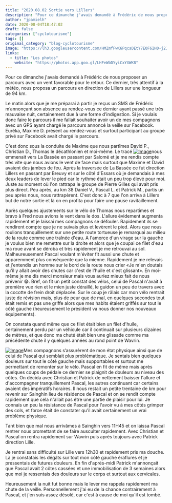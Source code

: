 ```yaml
---
title: "2020.08.02 Sortie vers Lillers"
description: "Pour ce dimanche j'avais demandé à Frédéric de nous proposer un parcours avec un vent favorable pour le retour. Ce dernier, très attentif à la météo, nous proposa un parcours en direction de Lillers sur une longueur de 94 km."
author: "jpamielh"
date: 2020-08-04T18:47:02
draft: false
categories: ["cyclotourisme"]
tags: []
original_category: "blog-cyclotourisme"
image: "https://lh3.googleusercontent.com/HMZmfFwK6PqcsDEtY7EOF6IH0-j2JY9P91uh0CS-WDKiP6ySq8evh9HzzculGe-bB2xw5qk6RIQyokI0Esw0JRYHIb03dwYssqP5xy5XDBl-WL1fbelsDXyOYboRgrLrfkD_f5SywSqTrIfMHRCTTNnBPOogv-Ww2UoHoiN1NTpLVdTBHV3Ks_7Ufxc9NEa4rRLQydVf7d95fDpdyvFL6tc1_7WMlpGzvCtW1nd4-a106PtzlkVQypMorAQsrcjhCGX3R5ryiDXzRvtcAq5U-RcOGJlC74NxbYaT6N04ZbdD26IHex3wPkN_e2q3MO-u7m1ikxnuL0iIMAJ0YN7abwxWpZJcotD5RmxSp8TQp6Wrm755tCYSuiD0gJeqwH5d1TSWabqhArOIR6YZdWlQt3Y9U8u5sUvGOnI6FwL942ASvVQWU5yTD62yTyPfMwmFnW46e3ILJHMJRX67sz9tX13u1Zb3JK-dQ1mZhlswlvtfD_aiHfcmeiCLKY8CRXIYzHl5gPIE57DHDZfNqz1SGR3VVHW6otU4yHVGETINKo1No-0kfljofIanaD3FN8Kym3EZRhByUWC2-ELJ4j35pKPW3UvZeDdjxLkyedmsv4SA0v9EVxMiD-LMMxLmXPHx0WyTaYALUXbtbNHmgv2lv9OnFrhodXI_ffG93gzjshvms-Fbc6xKbp9gUenzdw=w1024-h768-no?authuser=0"
links:
  - title: "Les photos"
    website: "https://photos.app.goo.gl/LHFeWbDYyiCxYXWK8"
---
```


Pour ce dimanche j'avais demandé à Frédéric de nous proposer un parcours avec un vent favorable pour le retour. Ce dernier, très attentif à la météo, nous proposa un parcours en direction de Lillers sur une longueur de 94 km.

<!--more-->

Le matin alors que je me préparai à partir je reçus un SMS de Frédéric m’annonçant son absence au rendez-vous ce dernier ayant passé une très mauvaise nuit, certainement due à une forme d’indigestion. Si je voulais donc faire le parcours il me fallait souhaiter avoir un de mes compagnons avec un GPS ayant chargé le parcours annoncé la veille sur Facebook. Eurêka, Maxime D. présent au rendez-vous et surtout participant au groupe privé sur Facebook avait chargé le parcours.

C'est donc sous la conduite de Maxime que nous partîmes David P., Christian D., Thomas le décathlonien et moi-même. Le tracé [![Image](https://lh3.googleusercontent.com/pw/ACtC-3cn81XXY3990gJwK2R22S4jyp_mjmUTMS-bhPz9tD0iw6moduwvQH5JaKzgGJUIri0k8YnrOXLMqdSuySE6fq_psorESils7uLaZXTnKXkmMfzDT_Cl7UySFNpMuoplG-jU-y1z2qKI9elo1oWOO2pLFg=w1024-h768-no?authuser=0)](https://lh3.googleusercontent.com/pw/ACtC-3cn81XXY3990gJwK2R22S4jyp_mjmUTMS-bhPz9tD0iw6moduwvQH5JaKzgGJUIri0k8YnrOXLMqdSuySE6fq_psorESils7uLaZXTnKXkmMfzDT_Cl7UySFNpMuoplG-jU-y1z2qKI9elo1oWOO2pLFg=w1024-h768-no?authuser=0)nous emmenait vers La Bassée en passant par Salomé et je me rendis compte très vite que nous avions le vent de face mais surtout que Maxime et David avaient des jambes de feu. Après la traversée de La Bassée ce fut direction Lillers en passant par Breuvy et sur le côté d'Essars où je demandais à mes deux leaders de lever le pied car le rythme était un peu trop élevé pour moi. Juste au moment où l'on rattrapa le groupe de Pierre Gilles qui avait pris plus direct. Peu après, au km 38 Daniel V., Pascal L. et Patrick M., partis un peu après nous, nous rattrapèrent. C'est donc à 7 que l'on arriva à Lillers but de notre sortie et là on en profita pour faire une pause ravitaillement.

Après quelques ajustements sur le vélo de Thomas nous repartîmes et bravo à Fred nous avions le vent dans le dos. L'allure évidement augmenta rapidement et je laissai mes compagnons se défouler. Rapidement ils se rendirent compte que je ne suivais plus et levèrent le pied. Alors que nous roulions tranquillement sur une petite route tortueuse je remarquai au milieu de la route comme une traînée d'eau. A l'amorce d'un virage sur la gauche je voulus bien me remettre sur la droite et alors que je coupai ce filet d'eau ma roue avant se déroba et très rapidement je me retrouvai au sol. Malheureusement Pascal voulant m'éviter fit aussi une chute et apparemment plus conséquente que la mienne. Rapidement je me relevais et j'entendis un homme sur le bord de la route nous crier «Je m'en doutais qu'il y allait avoir des chutes car c'est de l'huile et c'est glissant». En moi-même je me dis merci monsieur mais vous auriez mieux fait de nous prévenir 😁. Bref, on fit un petit constat des vélos, celui de Pascal n'avait à première vue rien et le mien juste déraillé, le guidon un peu de travers avec la cocotte de frein droit déplacée. Sur le coup je râlais car mon vélo rentrait juste de révision mais, plus de peur que de mal, en quelques secondes tout était remis et pas une griffe alors que mes habits étaient griffés sur tout le côté gauche (heureusement le président va nous donner nos nouveaux équipements).

On constata quand même que ce filet était bien un filet d'huile, certainement perdu par un véhicule car il continuait sur plusieurs dizaines de mètres, et que donc ma chuté était bien une glissade comme ma précédente chute il y quelques années au rond point de Wavrin.

[![Image](https://lh3.googleusercontent.com/pw/ACtC-3fsnBgTxJnqyy87E9ICkSltdQcNxIBJf5Jwvl1x2kw4HqCHEAVYzd9dth_yyojaqrpi6btEahnrsdEFEmwSskFSkvmhUS-NilahpPx-GCXaaetKSSvMy-VLD5MQe2dH5zYy9nHgeHNRm9NbRc6Q_4I4Wg=w1024-h768-no?authuser=0)](https://lh3.googleusercontent.com/pw/ACtC-3fsnBgTxJnqyy87E9ICkSltdQcNxIBJf5Jwvl1x2kw4HqCHEAVYzd9dth_yyojaqrpi6btEahnrsdEFEmwSskFSkvmhUS-NilahpPx-GCXaaetKSSvMy-VLD5MQe2dH5zYy9nHgeHNRm9NbRc6Q_4I4Wg=w1024-h768-no?authuser=0)Mes compagnons s’assurèrent de mon état physique ainsi que de celui de Pascal qui semblait plus problématique. Je sentais bien quelques douleurs sur tout le côté gauche mais supportables et surtout me permettant de remonter sur le vélo. Pascal en fit de même mais après quelques coups de pédale ce dernier se plaignit de douleurs au niveau des côtes. On décida avec Christian et Patrick de nettement baisser l'allure et d'accompagner tranquillement Pascal, les autres continuant car certains avaient des impératifs horaires. Il nous restait un petite trentaine de km pour revenir sur Sainghin lieu de résidence de Pascal et on se rendit compte rapidement que cela n'allait pas être une partie de plaisir pour lui. Je connais un peu la résistance de Pascal pour l'avoir vu à mes côtés grimper des cols, et force était de constater qu'il avait certainement un vrai problème physique.

Tant bien que mal nous arrivâmes à Sainghin vers 11H45 et on laissa Pascal rentrer nous promettant de se faire ausculter rapidement. Avec Christian et Pascal on rentra rapidement sur Wavrin puis après toujours avec Patrick direction Lille.

Je rentrai sans difficulté sur Lille vers 12h30 et rapidement pris ma douche. Là je constatais les dégâts sur tout mon côté gauche éraflures et je pressentais de futures douleurs. En fin d'après-midi Patrick m'annonçait que Pascal avait 2 côtes cassées et une immobilisation de 3 semaines alors que moi je ressentais des douleurs sur le corps et surtout aux cervicales.

Heureusement la nuit fut bonne mais le lever me rappela rapidement ma chute de la veille. Personnellement j'ai eu de la chance contrairement à Pascal, et j'en suis assez désolé, car c'est à cause de moi qu'il est tombé.